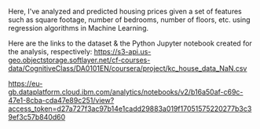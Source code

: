 Here, I've analyzed and predicted housing prices given a set of features such as square footage, number of bedrooms, number of floors, etc. using regression algorithms in Machine Learning.

Here are the links to the dataset & the Python Jupyter notebook created for the analysis, respectively:
https://s3-api.us-geo.objectstorage.softlayer.net/cf-courses-data/CognitiveClass/DA0101EN/coursera/project/kc_house_data_NaN.csv

https://eu-gb.dataplatform.cloud.ibm.com/analytics/notebooks/v2/b16a50af-c69c-47e1-8cba-cda47e89c251/view?access_token=d27a727f3ac97b14e1cadd29883a019f17051575220277b3c39ef3c57b840d60
